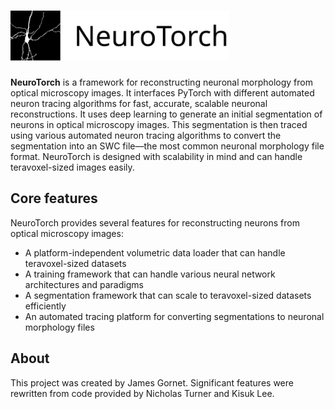 # <img alt="NeuroTorch" src="/docs/images/NeuroTorch%20Logo.svg?raw=true" height="80">

**NeuroTorch** is a framework for reconstructing neuronal morphology from
optical microscopy images. It interfaces PyTorch with different
automated neuron tracing algorithms for fast, accurate, scalable
neuronal reconstructions. It uses deep learning to generate an initial
segmentation of neurons in optical microscopy images. This
segmentation is then traced using various automated neuron tracing
algorithms to convert the segmentation into an SWC file—the most
common neuronal morphology file format. NeuroTorch is designed with
scalability in mind and can handle teravoxel-sized images easily.

## Core features

NeuroTorch provides several features for reconstructing neurons from optical microscopy images:
  * A platform-independent volumetric data loader that can handle teravoxel-sized datasets
  * A training framework that can handle various neural network architectures and paradigms
  * A segmentation framework that can scale to teravoxel-sized datasets efficiently
  * An automated tracing platform for converting segmentations to neuronal morphology files


## About

This project was created by James Gornet. Significant features were
rewritten from code provided by Nicholas Turner and Kisuk Lee.
